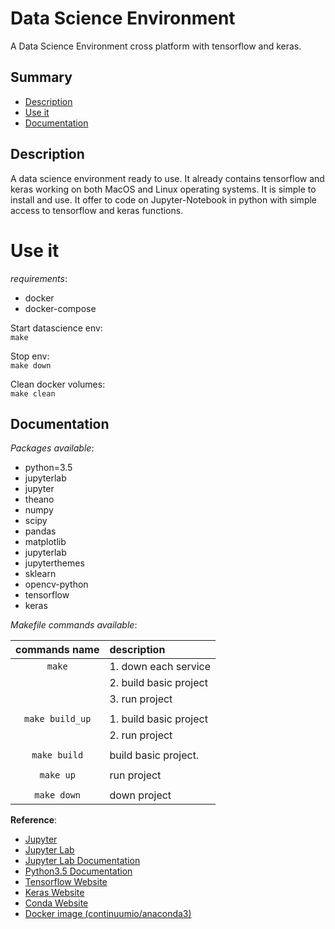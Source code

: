 # Data Science Environment
A Data Science Environment cross platform with tensorflow and keras.

## Summary

- [Description](#description)
- [Use it](#user-it)
- [Documentation](#documentation)

## Description
A data science environment ready to use. It already contains tensorflow and keras working on both MacOS and Linux operating systems. It is simple to install and use. It offer to code on Jupyter-Notebook in python with simple access to tensorflow and keras functions.

# Use it

_requirements_:
- docker
- docker-compose

Start datascience env:  
`make`

Stop env:  
`make down`

Clean docker volumes:  
`make clean`


## Documentation

_Packages available_:  
- python=3.5
- jupyterlab
- jupyter
- theano
- numpy
- scipy
- pandas
- matplotlib
- jupyterlab
- jupyterthemes
- sklearn
- opencv-python
- tensorflow
- keras


_Makefile commands available_:

| **commands name** | **description**        |
|:-----------------:|:-----------------------|
|      `make`       | 1. down each service   |
|                   | 2. build basic project |
|                   | 3. run project         |
|                   |                        |
|  `make build_up`  | 1. build basic project |
|                   | 2. run project         |
|                   |                        |
|   `make build`    | build basic project.   |
|                   |                        |
|     `make up`     | run project            |
|                   |                        |
|    `make down`    | down project           |

__Reference__:

- [Jupyter](https://jupyter.org/)
- [Jupyter Lab](https://github.com/jupyterlab/jupyterlab)
- [Jupyter Lab Documentation](https://jupyterlab.readthedocs.io/en/stable/#)
- [Python3.5 Documentation](https://www.python.org/downloads/release/python-350/)
- [Tensorflow Website](https://www.tensorflow.org)
- [Keras Website](https://keras.io)
- [Conda Website](https://conda.io/en/latest/)
- [Docker image (continuumio/anaconda3)](https://hub.docker.com/r/continuumio/anaconda3/)
